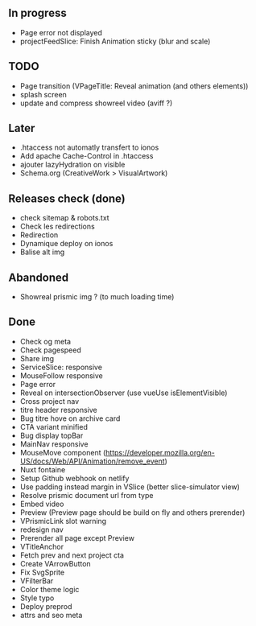 ## In progress
- Page error not displayed
- projectFeedSlice: Finish Animation sticky (blur and scale) 

## TODO
- Page transition (VPageTitle: Reveal animation (and others elements))
- splash screen
- update and compress showreel video (aviff ?)

## Later
- .htaccess not automatly transfert to ionos
- Add apache Cache-Control in .htaccess
- ajouter lazyHydration on visible
- Schema.org (CreativeWork > VisualArtwork)

## Releases check (done)
- check sitemap & robots.txt
- Check les redirections
- Redirection
- Dynamique deploy on ionos 
- Balise alt img

## Abandoned
- Showreal prismic img ? (to much loading time)

## Done
- Check og meta
- Check pagespeed
- Share img
- ServiceSlice: responsive
- MouseFollow responsive
- Page error 
- Reveal on intersectionObserver (use vueUse isElementVisible)
- Cross project nav
- titre header responsive
- Bug titre hove on archive card 
- CTA variant minified
- Bug display topBar 
- MainNav responsive
- MouseMove component (https://developer.mozilla.org/en-US/docs/Web/API/Animation/remove_event)
- Nuxt fontaine
- Setup Github webhook on netlify
- Use padding instead margin in VSlice (better slice-simulator view)
- Resolve prismic document url from type
- Embed video
- Preview (Preview page should be build on fly and others prerender)
- VPrismicLink slot warning
- redesign nav
- Prerender all page except Preview
- VTitleAnchor
- Fetch prev and next project cta
- Create VArrowButton
- Fix SvgSprite
- VFilterBar
- Color theme logic
- Style typo
- Deploy preprod
- attrs and seo meta 
